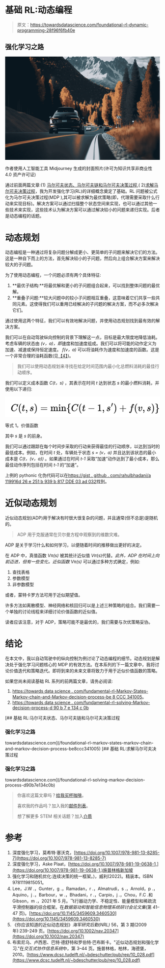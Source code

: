 # 基础 RL:动态编程

> 原文：<https://towardsdatascience.com/foundational-rl-dynamic-programming-28f96f6fb40e>

## 强化学习之路

![](img/81893c598d761c1fb5f1bb96703236e8.png)

作者使用人工智能工具 Midjourney 生成的封面照片(许可为知识共享非商业性 4.0 资产许可证)

通过前面两篇文章:(1) [马尔可夫状态、马尔可夫链和马尔可夫决策过程](/foundational-rl-markov-states-markov-chain-and-markov-decision-process-be8ccc341005),( 2)[求解马尔可夫决策过程](/foundational-rl-solving-markov-decision-process-d90b7e134c0b)，我为开发强化学习(RL)的详细概念奠定了基础。RL 问题被公式化为马尔可夫决策过程(MDP ),其可以被求解为最优策略(即，代理需要采取什么行动来实现目标)。解决方案可以通过扫描整个状态空间来实现，也可以通过其他一些技术来实现，这些技术认为解决方案可以通过解决较小的问题来递归实现。后者是动态编程的话题。

# 动态规划

动态编程是一种通过将复杂问题分解成更小、更简单的子问题来解决它们的方法。这是一种自下而上的方法，首先解决较小的子问题，然后向上组合解决方案来解决较大的子问题。

为了使用动态编程，一个问题必须有两个具体特征:

1.  **最优子结构:**将最优解和更小的子问题组合起来，可以找到整体问题的最优解。
2.  **重叠子问题:**较大问题中的较小子问题相互重叠，这意味着它们共享一些共同元素。这使得我们可以重用已经解决的子问题的解决方案，而不必多次解决它们。

通过使用这两个特征，我们可以有效地解决问题，并使用动态规划找到最有效的解决方案。

我们可以在自动驾驶纵向控制的背景下理解这一点，目标是最大限度地降低油耗。考虑车辆的状态由 *(v，a)，即*速度和加速度组成。我们可以将可能的动作定义为加速、减速或保持恒定速度。 *f(v，a)* 可以将油耗作为速度和加速度的函数。这是一个非常合理的油耗函数(见[【4】](https://doi.org/10.1145/3459609.3460530))。

> 我们可以使用动态规划来寻找在给定时间范围内最小化总燃料消耗的最佳行动顺序。

我们可以定义成本函数 *C(t，s)* ，其表示在时间 *t* 达到状态 *s* 的最小燃料消耗，并使用以下递归:

![](img/9ff9a9e77ea2c518c4a3a1e79f182680.png)

等式 1。价值函数

其中 *s* 是 *s* 的前身。

我们可以通过跟踪在每个时间步采取的行动来获得最佳的行动顺序，以达到当时的最低成本。例如，在时间 *t* 处，车辆处于状态 *s = (v，a)* 并且达到该状态的最小成本是 *C(t，(v，a))* 。如果通过在时间 *t-1* 采取“加速”动作达到了最小成本，那么最佳动作序列包括在时间 *t-1* 的“加速”。

上例的 pythonic 化伪代码可以在[https://gist . github . com/rahulbhadani/a 119916d 26 e 251 b 939 b 817 DDE 03 ad 032](https://gist.github.com/rahulbhadani/a119916d26e251b939b817dde03ad032)找到。

# 近似动态规划

近似动态规划(ADP)用于解决有时很大很复杂的问题，并且通常(但不总是)是随机的。

> ADP 用于克服通常在贝尔曼方程中观察到的维数灾难。

ADP 是关于学习什么和如何学习，以便随着时间的推移做出更好的决定。

在 ADP 中，真值函数 *Vπ(s)* 被其统计近似值 *Vπ*(s)代替。*此外，ADP 在时间上向前迈进，但有一些变化。近似函数 *Vπ*(s)* 可以通过多种方式确定，例如:

1.  查找表格
2.  参数模型
3.  非参数模型

或者，蒙特卡罗方法可用于近似期望值。

许多方法如离散模型、神经网络和核回归可以是上述三种策略的组合。我们需要一个单独的讨论线程来详细讨论价值函数的近似值。

读者应该注意，对于 ADP，策略可能不是最优的，我们需要与次优策略妥协。

# 结论

在本文中，我以自动驾驶中的纵向控制为例讨论了动态编程的细节。动态规划是解决处于强化学习问题核心的 MDP 的有效方法。在本系列的下一篇文章中，我将讨论价值迭代和策略迭代。即将到来的未来文章将致力于用于近似价值函数的策略。

如果您尚未阅读基础 RL 系列的前两篇文章，请务必阅读:

1.  [https://towards data science . com/fundamental-rl-Markov-States-Markov-chain-and-Markov-decision-process-be 8 CCC 341005](/foundational-rl-markov-states-markov-chain-and-markov-decision-process-be8ccc341005)。
2.  [https://towards data science . com/fundamental-rl-solving-Markov-decision-process-d 90 b 7 e 134 c 0b](/foundational-rl-solving-markov-decision-process-d90b7e134c0b)

[](/foundational-rl-markov-states-markov-chain-and-markov-decision-process-be8ccc341005) [## 基础 RL:马尔可夫状态、马尔可夫链和马尔可夫决策过程

### 强化学习之路

towardsdatascience.com](/foundational-rl-markov-states-markov-chain-and-markov-decision-process-be8ccc341005) [](/foundational-rl-solving-markov-decision-process-d90b7e134c0b) [## 基础 RL:求解马尔可夫决策过程

### 强化学习之路

towardsdatascience.com](/foundational-rl-solving-markov-decision-process-d90b7e134c0b) 

> 你喜欢这篇文章吗？[给我买杯咖啡](https://www.buymeacoffee.com/rahulbhadani)。
> 
> 喜欢我的作品吗？加入我的[邮件列表](https://rahulbhadani.medium.com/subscribe)。
> 
> 想了解更多 STEM 相关话题？加入[介质](https://rahulbhadani.medium.com/membership)

# 参考

1.  深度强化学习，莫希特·塞沃克，[https://doi.org/10.1007/978-981-13-8285-7](https://doi.org/10.1007/978-981-13-8285-7)
2.  深度强化学习，Aske Plaat，[https://doi.org/10.1007/978-981-19-0638-1,](https://doi.org/10.1007/978-981-19-0638-1,)施普林格新加坡
3.  强化学习和随机优化:连续决策的统一框架。)，威利(2022)。精装本。ISBN 9781119815051。
4.  Lee，J.W .，Gunter，g .，Ramadan，r .，Almatrudi，s .，Arnold，p .，Aquino，j .，Barbour，w .，Bhadani，r .，Carpio，j .，Chou，F.C .和 Gibson，m .，2021 年 5 月。飞行器动力学、不稳定性、能量模型和稀疏流平滑控制器的综合框架。在*数据驱动和智能信息物理系统研讨会论文集*(第 41–47 页)。[https://doi.org/10.1145/3459609.3460530](https://doi.org/10.1145/3459609.3460530)
5.  《你应该知道的近似动态规划》*海军研究后勤(NRL)* 56，第 3 期(2009 年):239-249 页。[https://doi.org/10.1002/nav.20347](https://doi.org/10.1002/nav.20347)
6.  布索尼乌、卢西恩、巴特·德舒特和罗伯特·巴布斯卡。"近似动态规划和强化学习."在*交互式协作信息系统*中，第 3–44 页。施普林格，柏林，海德堡，2010。[https://www.dcsc.tudelft.nl/~bdeschutter/pub/rep/10_028.pdf](https://www.dcsc.tudelft.nl/~bdeschutter/pub/rep/10_028.pdf)